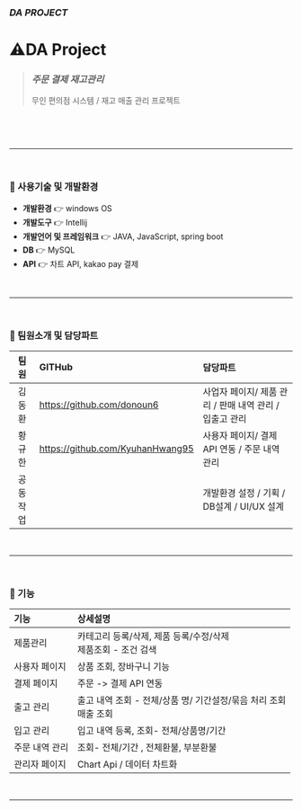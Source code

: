 ### *DA PROJECT*

# ⚠️DA Project
> ### *주문 결제 재고관리*
> 무인 편의점 시스템 / 재고 매출 관리 프로젝트
</br>

[//]: # (<img width="100%" src=""/>)
[//]: # (![img_1.png]&#40;img_1.png&#41;)

[//]: # (![img.png]&#40;img.png&#41;)
</br>

------
</br>

### 📌&nbsp;사용기술 및 개발환경
* **개발환경** 👉 windows OS
* **개발도구** 👉 Intellij
* **개발언어 및 프레임워크** 👉 JAVA, JavaScript, spring boot
* **DB** 👉 MySQL
* **API** 👉 차트 API, kakao pay 결제

</br>

------
</br>

### 📌&nbsp;팀원소개 및 담당파트

|  팀원  |GITHub| 담당파트                               |
|:----:|:---|:-----------------------------------|
| 김동환  |https://github.com/donoun6| 사업자 페이지/ 제품 관리 / 판매 내역 관리 / 입출고 관리 |
| 황규한  |https://github.com/KyuhanHwang95| 사용자 페이지/ 결제 API 연동 / 주문 내역 관리 |
| 공동작업 || 개발환경 설정 / 기획 /  DB설계 / UI/UX 설계    |
</br>

------
</br>

### 📌&nbsp;기능



| 기능       | 상세설명                                                                                                                          |
|:---------|:------------------------------------------------------------------------------------------------------------------------------|
| 제품관리     | 카테고리 등록/삭제, 제품 등록/수정/삭제 <br> 제품조회 - 조건 검색                                                                                     |
| 사용자 페이지  | 상품 조회, 장바구니 기능                                                                                                                |
| 결제 페이지   | 주문 -> 결제 API 연동                                                                                                               |
| 출고 관리    | 출고 내역 조회 - 전체/상품 명/ 기간설정/묶음 처리 조회 <br>매출 조회                                                                                   |
| 입고 관리    | 입고 내역 등록, 조회- 전체/상품명/기간                                                                                                       |
| 주문 내역 관리 | 조회- 전체/기간 , 전체환불, 부분환불                                                                                                        |
| 관리자 페이지  | Chart Api / 데이터 차트화                                                                                                           |
</br>

------
</br>

</br>